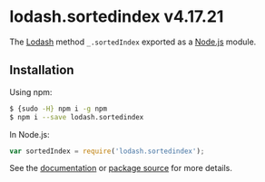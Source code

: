 # lodash.sortedindex v4.17.21

The [Lodash](https://lodash.com/) method `_.sortedIndex` exported as a [Node.js](https://nodejs.org/) module.

## Installation

Using npm:
```bash
$ {sudo -H} npm i -g npm
$ npm i --save lodash.sortedindex
```

In Node.js:
```js
var sortedIndex = require('lodash.sortedindex');
```

See the [documentation](https://lodash.com/docs#sortedIndex) or [package source](https://github.com/lodash/lodash/blob/4.17.21-npm-packages/lodash.sortedindex) for more details.
